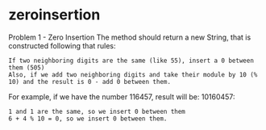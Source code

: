 # zeroinsertion
Problem 1 - Zero Insertion
The method should return a new String, that is constructed following that rules:

    If two neighboring digits are the same (like 55), insert a 0 between them (505)
    Also, if we add two neighboring digits and take their module by 10 (% 10) and the result is 0 - add 0 between them.

For example, if we have the number 116457, result will be: 10160457:

    1 and 1 are the same, so we insert 0 between them
    6 + 4 % 10 = 0, so we insert 0 between them.
